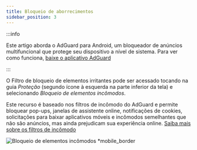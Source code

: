 ```yaml
---
title: Bloqueio de aborrecimentos
sidebar_position: 3
---
```


:::info

Este artigo aborda o AdGuard para Android, um bloqueador de anúncios multifuncional que protege seu dispositivo a nível de sistema. Para ver como funciona, [baixe o aplicativo AdGuard](https://agrd.io/download-kb-adblock)

:::

O Filtro de bloqueio de elementos irritantes pode ser acessado tocando na guia _Proteção_ (segundo ícone à esquerda na parte inferior da tela) e selecionando _Bloqueio de elementos incômodos_.

Este recurso é baseado nos filtros de incômodo do AdGuard e permite bloquear pop-ups, janelas de assistente online, notificações de cookies, solicitações para baixar aplicativos móveis e incômodos semelhantes que não são anúncios, mas ainda prejudicam sua experiência online. [Saiba mais sobre os filtros de incômodo](/general/ad-filtering/adguard-filters/#adguard-filters)

![Bloqueio de elementos incômodos \*mobile_border](https://cdn.adtidy.org/blog/new/lwujvannoyance.png)
